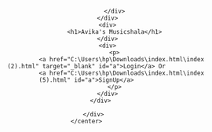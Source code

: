 <!DOCTYPE html>
<html lang="en">

<head>
    <meta charset="UTF-8">
    <meta http-equiv="X-UA-Compatible" content="IE=edge">
    <meta name="viewport" content="width=device-width, initial-scale=1.0">
    <title>Document</title>
    <link rel="stylesheet" type="text/CSS" href="prostyle.css">
</head>

<body>
    <center>
        <div class="parent">
            <div class="child">
                <div class="img">
                    <div class="myimage">

                    </div>
                </div>
                <div>
                    <h1>Avika's Musicshala</h1>
                </div>
                <div>
                    <p>
                        <a href="C:\Users\hp\Downloads\index.html\index (2).html" target="_blank" id="a">Login</a> Or
                        <a href="C:\Users\hp\Downloads\index.html\index (5).html" id="a">SignUp</a>
                    </p>
                </div>
            </div>

        </div>
    </center>
</body>

</html>
